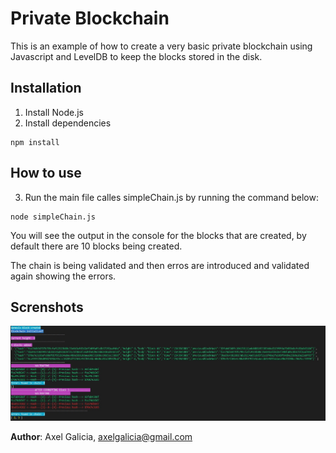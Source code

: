# Private Blockchain

This is an example of how to create a very basic private blockchain using Javascript and LevelDB to keep the blocks stored in the disk.

## Installation

1) Install Node.js
2) Install dependencies
  ```
  npm install
  ```
## How to use

3) Run the main file calles simpleChain.js by running the command below:

```
node simpleChain.js
```

You will see the output in the console for the blocks that are created, by default there are 10 blocks being created.

The chain is being validated and then erros are introduced and validated again showing the errors.

## Screnshots

![Blocks created](https://github.com/axelgalicia/blockchain-private-blockchain/blob/master/images/screenshot1.jpg)


**Author**: Axel Galicia, axelgalicia@gmail.com